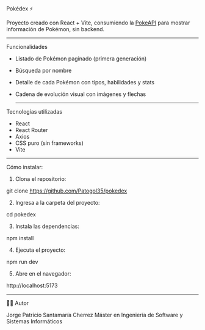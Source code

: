 Pokédex ⚡️

Proyecto creado con React + Vite, consumiendo la [PokeAPI](https://pokeapi.co/) para mostrar información de Pokémon, sin backend.

---

Funcionalidades

- Listado de Pokémon paginado (primera generación)  
- Búsqueda por nombre  
- Detalle de cada Pokémon con tipos, habilidades y stats  
- Cadena de evolución visual con imágenes y flechas

  ---

Tecnologías utilizadas

- React  
- React Router  
- Axios  
- CSS puro (sin frameworks)  
- Vite

---

Cómo instalar:

1. Clona el repositorio:

git clone https://github.com/Patogol35/pokedex

2. Ingresa a la carpeta del proyecto:

cd pokedex
   
3. Instala las dependencias:
  
npm install
  
4. Ejecuta el proyecto:
  
npm run dev
   
5. Abre en el navegador:
  
http://localhost:5173

--- 

👨‍💻 Autor

Jorge Patricio Santamaría Cherrez
Máster en Ingeniería de Software y Sistemas Informáticos


